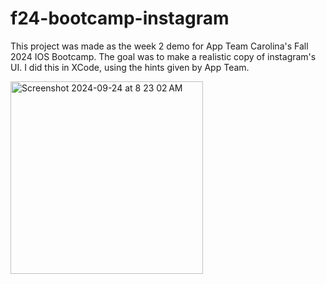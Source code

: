 # f24-bootcamp-instagram

This project was made as the week 2 demo for App Team Carolina's Fall 2024 IOS Bootcamp. The goal was to make a realistic copy of instagram's UI. I did this in XCode, using the hints given by App Team. 

<img width="308" alt="Screenshot 2024-09-24 at 8 23 02 AM" src="https://github.com/user-attachments/assets/b5b9015b-dbac-44a9-8a3d-b92240fe9774">
